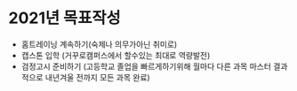 # 2021년 목표작성
- 홈트레이닝 계속하기(숙제나 의무가아닌 취미로)
- 캡스톤 입학 (거꾸로캠퍼스에서 할수있는 최대로 역량발전)
- 검정고시 준비하기 (고등학교 졸업을 빠르게하기위해 월마다 다른 과목 마스터 결과적으로 내년겨울 전까지 모든 과목 완료)
